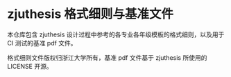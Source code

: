 # zjuthesis 格式细则与基准文件

本仓库包含 zjuthesis 设计过程中参考的各专业各年级模板的格式细则，以及用于 CI 测试的基准 pdf 文件。

格式细则文件版权归浙江大学所有，基准 pdf 文件基于 zjuthesis 所使用的 LICENSE 开源。